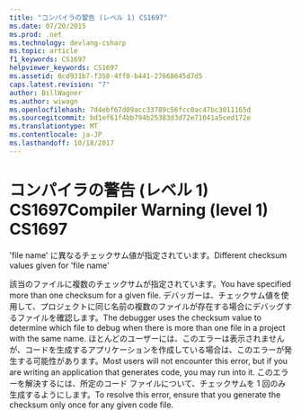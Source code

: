 ```yaml
---
title: "コンパイラの警告 (レベル 1) CS1697"
ms.date: 07/20/2015
ms.prod: .net
ms.technology: devlang-csharp
ms.topic: article
f1_keywords: CS1697
helpviewer_keywords: CS1697
ms.assetid: 0cd931b7-f358-4ff0-b441-27668645d7d5
caps.latest.revision: "7"
author: BillWagner
ms.author: wiwagn
ms.openlocfilehash: 7d4ebf67d09acc33789c56fcc0ac47bc3011165d
ms.sourcegitcommit: bd1ef61f4bb794b25383d3d72e71041a5ced172e
ms.translationtype: MT
ms.contentlocale: ja-JP
ms.lasthandoff: 10/18/2017
---
```

# <a name="compiler-warning-level-1-cs1697"></a><span data-ttu-id="a9496-102">コンパイラの警告 (レベル 1) CS1697</span><span class="sxs-lookup"><span data-stu-id="a9496-102">Compiler Warning (level 1) CS1697</span></span>
<span data-ttu-id="a9496-103">'file name' に異なるチェックサム値が指定されています。</span><span class="sxs-lookup"><span data-stu-id="a9496-103">Different checksum values given for 'file name'</span></span>  
  
 <span data-ttu-id="a9496-104">該当のファイルに複数のチェックサムが指定されています。</span><span class="sxs-lookup"><span data-stu-id="a9496-104">You have specified more than one checksum for a given file.</span></span> <span data-ttu-id="a9496-105">デバッガーは、チェックサム値を使用して、プロジェクトに同じ名前の複数のファイルが存在する場合にデバッグするファイルを確認します。</span><span class="sxs-lookup"><span data-stu-id="a9496-105">The debugger uses the checksum value to determine which file to debug when there is more than one file in a project with the same name.</span></span> <span data-ttu-id="a9496-106">ほとんどのユーザーには、このエラーは表示されませんが、コードを生成するアプリケーションを作成している場合は、このエラーが発生する可能性があります。</span><span class="sxs-lookup"><span data-stu-id="a9496-106">Most users will not encounter this error, but if you are writing an application that generates code, you may run into it.</span></span> <span data-ttu-id="a9496-107">このエラーを解決するには、所定のコード ファイルについて、チェックサムを 1 回のみ生成するようにします。</span><span class="sxs-lookup"><span data-stu-id="a9496-107">To resolve this error, ensure that you generate the checksum only once for any given code file.</span></span>
